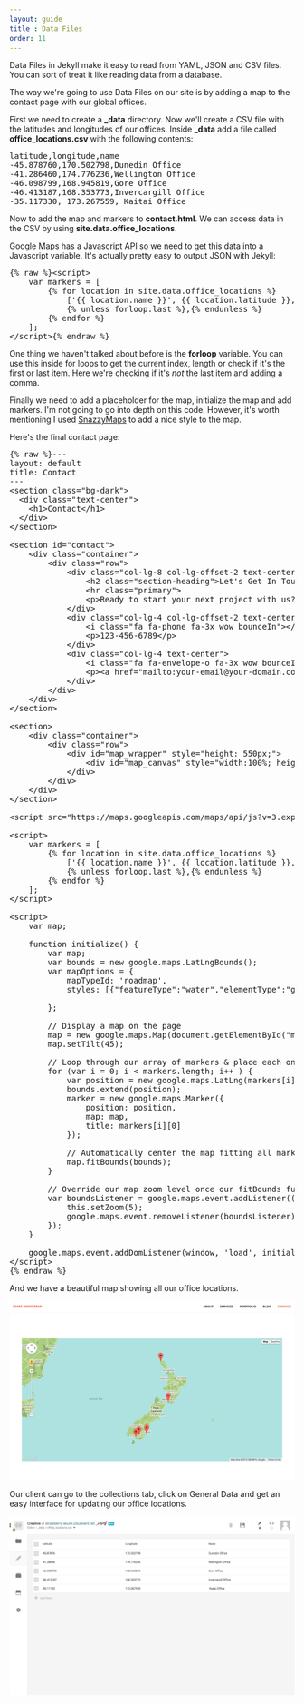 ```yaml
---
layout: guide
title : Data Files
order: 11
---
```


Data Files in Jekyll make it easy to read from YAML, JSON and CSV files. You can sort of treat it like reading data from a database.

The way we're going to use Data Files on our site is by adding a map to the contact page with our global offices.

First we need to create a **_data** directory. Now we'll create a CSV file with the latitudes and longitudes of our offices. Inside **_data** add a file called **office_locations.csv** with the following contents:

<pre>latitude,longitude,name
-45.878760,170.502798,Dunedin Office
-41.286460,174.776236,Wellington Office
-46.098799,168.945819,Gore Office
-46.413187,168.353773,Invercargill Office
-35.117330, 173.267559, Kaitai Office</pre>

Now to add the map and markers to **contact.html**. We can access data in the CSV by using **site.data.office_locations**.

Google Maps has a Javascript API so we need to get this data into a Javascript variable. It's actually pretty easy to output JSON with Jekyll:

<pre>{% raw %}&lt;script&gt;
    var markers = [
        {% for location in site.data.office_locations %}
            ['{{ location.name }}', {{ location.latitude }}, {{ location.longitude }}]
            {% unless forloop.last %},{% endunless %}
        {% endfor %}
    ];
&lt;/script&gt;{% endraw %}</pre>

One thing we haven't talked about before is the **forloop** variable. You can use this inside for loops to get the current index, length or check if it's the first or last item. Here we're checking if it's _not_ the last item and adding a comma.

Finally we need to add a placeholder for the map, initialize the map and add markers. I'm not going to go into depth on this code. However, it's worth mentioning I used [SnazzyMaps](https://snazzymaps.com) to add a nice style to the map.

Here's the final contact page:

<pre>{% raw %}---
layout: default
title: Contact
---
&#x3C;section class=&#x22;bg-dark&#x22;&#x3E;
  &#x3C;div class=&#x22;text-center&#x22;&#x3E;
    &#x3C;h1&#x3E;Contact&#x3C;/h1&#x3E;
  &#x3C;/div&#x3E;
&#x3C;/section&#x3E;

&#x3C;section id=&#x22;contact&#x22;&#x3E;
    &#x3C;div class=&#x22;container&#x22;&#x3E;
        &#x3C;div class=&#x22;row&#x22;&#x3E;
            &#x3C;div class=&#x22;col-lg-8 col-lg-offset-2 text-center&#x22;&#x3E;
                &#x3C;h2 class=&#x22;section-heading&#x22;&#x3E;Let&#x27;s Get In Touch!&#x3C;/h2&#x3E;
                &#x3C;hr class=&#x22;primary&#x22;&#x3E;
                &#x3C;p&#x3E;Ready to start your next project with us? That&#x27;s great! Give us a call or send us an email and we will get back to you as soon as possible!&#x3C;/p&#x3E;
            &#x3C;/div&#x3E;
            &#x3C;div class=&#x22;col-lg-4 col-lg-offset-2 text-center&#x22;&#x3E;
                &#x3C;i class=&#x22;fa fa-phone fa-3x wow bounceIn&#x22;&#x3E;&#x3C;/i&#x3E;
                &#x3C;p&#x3E;123-456-6789&#x3C;/p&#x3E;
            &#x3C;/div&#x3E;
            &#x3C;div class=&#x22;col-lg-4 text-center&#x22;&#x3E;
                &#x3C;i class=&#x22;fa fa-envelope-o fa-3x wow bounceIn&#x22; data-wow-delay=&#x22;.1s&#x22;&#x3E;&#x3C;/i&#x3E;
                &#x3C;p&#x3E;&#x3C;a href=&#x22;mailto:your-email@your-domain.com&#x22;&#x3E;feedback@startbootstrap.com&#x3C;/a&#x3E;&#x3C;/p&#x3E;
            &#x3C;/div&#x3E;
        &#x3C;/div&#x3E;
    &#x3C;/div&#x3E;
&#x3C;/section&#x3E;

&#x3C;section&#x3E;
    &#x3C;div class=&#x22;container&#x22;&#x3E;
        &#x3C;div class=&#x22;row&#x22;&#x3E;
            &#x3C;div id=&#x22;map_wrapper&#x22; style=&#x22;height: 550px;&#x22;&#x3E;
                &#x3C;div id=&#x22;map_canvas&#x22; style=&#x22;width:100%; height:100%&#x22;&#x3E;&#x3C;/div&#x3E;
            &#x3C;/div&#x3E;
        &#x3C;/div&#x3E;
    &#x3C;/div&#x3E;
&#x3C;/section&#x3E;

&#x3C;script src=&#x22;https://maps.googleapis.com/maps/api/js?v=3.exp&#x22;&#x3E;&#x3C;/script&#x3E;

&#x3C;script&#x3E;
    var markers = [
        {% for location in site.data.office_locations %}
            [&#x27;{{ location.name }}&#x27;, {{ location.latitude }}, {{ location.longitude }}]
            {% unless forloop.last %},{% endunless %}
        {% endfor %}
    ];
&#x3C;/script&#x3E;

&#x3C;script&#x3E;
    var map;

    function initialize() {
        var map;
        var bounds = new google.maps.LatLngBounds();
        var mapOptions = {
            mapTypeId: &#x27;roadmap&#x27;,
            styles: [{&#x22;featureType&#x22;:&#x22;water&#x22;,&#x22;elementType&#x22;:&#x22;geometry&#x22;,&#x22;stylers&#x22;:[{&#x22;visibility&#x22;:&#x22;on&#x22;},{&#x22;color&#x22;:&#x22;#aee2e0&#x22;}]},{&#x22;featureType&#x22;:&#x22;landscape&#x22;,&#x22;elementType&#x22;:&#x22;geometry.fill&#x22;,&#x22;stylers&#x22;:[{&#x22;color&#x22;:&#x22;#abce83&#x22;}]},{&#x22;featureType&#x22;:&#x22;poi&#x22;,&#x22;elementType&#x22;:&#x22;geometry.fill&#x22;,&#x22;stylers&#x22;:[{&#x22;color&#x22;:&#x22;#769E72&#x22;}]},{&#x22;featureType&#x22;:&#x22;poi&#x22;,&#x22;elementType&#x22;:&#x22;labels.text.fill&#x22;,&#x22;stylers&#x22;:[{&#x22;color&#x22;:&#x22;#7B8758&#x22;}]},{&#x22;featureType&#x22;:&#x22;poi&#x22;,&#x22;elementType&#x22;:&#x22;labels.text.stroke&#x22;,&#x22;stylers&#x22;:[{&#x22;color&#x22;:&#x22;#EBF4A4&#x22;}]},{&#x22;featureType&#x22;:&#x22;poi.park&#x22;,&#x22;elementType&#x22;:&#x22;geometry&#x22;,&#x22;stylers&#x22;:[{&#x22;visibility&#x22;:&#x22;simplified&#x22;},{&#x22;color&#x22;:&#x22;#8dab68&#x22;}]},{&#x22;featureType&#x22;:&#x22;road&#x22;,&#x22;elementType&#x22;:&#x22;geometry.fill&#x22;,&#x22;stylers&#x22;:[{&#x22;visibility&#x22;:&#x22;simplified&#x22;}]},{&#x22;featureType&#x22;:&#x22;road&#x22;,&#x22;elementType&#x22;:&#x22;labels.text.fill&#x22;,&#x22;stylers&#x22;:[{&#x22;color&#x22;:&#x22;#5B5B3F&#x22;}]},{&#x22;featureType&#x22;:&#x22;road&#x22;,&#x22;elementType&#x22;:&#x22;labels.text.stroke&#x22;,&#x22;stylers&#x22;:[{&#x22;color&#x22;:&#x22;#ABCE83&#x22;}]},{&#x22;featureType&#x22;:&#x22;road&#x22;,&#x22;elementType&#x22;:&#x22;labels.icon&#x22;,&#x22;stylers&#x22;:[{&#x22;visibility&#x22;:&#x22;off&#x22;}]},{&#x22;featureType&#x22;:&#x22;road.local&#x22;,&#x22;elementType&#x22;:&#x22;geometry&#x22;,&#x22;stylers&#x22;:[{&#x22;color&#x22;:&#x22;#A4C67D&#x22;}]},{&#x22;featureType&#x22;:&#x22;road.arterial&#x22;,&#x22;elementType&#x22;:&#x22;geometry&#x22;,&#x22;stylers&#x22;:[{&#x22;color&#x22;:&#x22;#9BBF72&#x22;}]},{&#x22;featureType&#x22;:&#x22;road.highway&#x22;,&#x22;elementType&#x22;:&#x22;geometry&#x22;,&#x22;stylers&#x22;:[{&#x22;color&#x22;:&#x22;#EBF4A4&#x22;}]},{&#x22;featureType&#x22;:&#x22;transit&#x22;,&#x22;stylers&#x22;:[{&#x22;visibility&#x22;:&#x22;off&#x22;}]},{&#x22;featureType&#x22;:&#x22;administrative&#x22;,&#x22;elementType&#x22;:&#x22;geometry.stroke&#x22;,&#x22;stylers&#x22;:[{&#x22;visibility&#x22;:&#x22;on&#x22;},{&#x22;color&#x22;:&#x22;#87ae79&#x22;}]},{&#x22;featureType&#x22;:&#x22;administrative&#x22;,&#x22;elementType&#x22;:&#x22;geometry.fill&#x22;,&#x22;stylers&#x22;:[{&#x22;color&#x22;:&#x22;#7f2200&#x22;},{&#x22;visibility&#x22;:&#x22;off&#x22;}]},{&#x22;featureType&#x22;:&#x22;administrative&#x22;,&#x22;elementType&#x22;:&#x22;labels.text.stroke&#x22;,&#x22;stylers&#x22;:[{&#x22;color&#x22;:&#x22;#ffffff&#x22;},{&#x22;visibility&#x22;:&#x22;on&#x22;},{&#x22;weight&#x22;:4.1}]},{&#x22;featureType&#x22;:&#x22;administrative&#x22;,&#x22;elementType&#x22;:&#x22;labels.text.fill&#x22;,&#x22;stylers&#x22;:[{&#x22;color&#x22;:&#x22;#495421&#x22;}]},{&#x22;featureType&#x22;:&#x22;administrative.neighborhood&#x22;,&#x22;elementType&#x22;:&#x22;labels&#x22;,&#x22;stylers&#x22;:[{&#x22;visibility&#x22;:&#x22;off&#x22;}]}]

        };

        // Display a map on the page
        map = new google.maps.Map(document.getElementById(&#x22;map_canvas&#x22;), mapOptions);
        map.setTilt(45);

        // Loop through our array of markers &#x26; place each one on the map  
        for (var i = 0; i &#x3C; markers.length; i++ ) {
            var position = new google.maps.LatLng(markers[i][1], markers[i][2]);
            bounds.extend(position);
            marker = new google.maps.Marker({
                position: position,
                map: map,
                title: markers[i][0]
            });

            // Automatically center the map fitting all markers on the screen
            map.fitBounds(bounds);
        }

        // Override our map zoom level once our fitBounds function runs (Make sure it only runs once)
        var boundsListener = google.maps.event.addListener((map), &#x27;bounds_changed&#x27;, function(event) {
            this.setZoom(5);
            google.maps.event.removeListener(boundsListener);
        });
    }

    google.maps.event.addDomListener(window, &#x27;load&#x27;, initialize);
&#x3C;/script&#x3E;
{% endraw %}</pre>

And we have a beautiful map showing all our office locations.

![Office](/img/guide/data/map.png)

Our client can go to the collections tab, click on General Data and get an easy interface for updating our office locations.

![CSV](/img/guide/data/csv.png)
